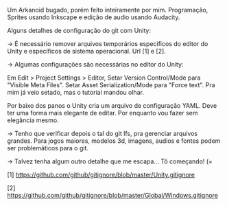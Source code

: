 Um Arkanoid bugado, porém feito inteiramente por mim. Programação, Sprites usando Inkscape e edição de audio usando Audacity.

Alguns detalhes de configuração do git com Unity:

-> É necessário remover arquivos temporários específicos do editor do Unity e específicos de sistema operacional. Url [1] e [2].

-> Algumas configurações são necessárias no editor do Unity: 

Em Edit > Project Settings > Editor, Setar Version Control/Mode  para "Visible Meta Files". Setar Asset Serialization/Mode para "Force text". Pra mim já veio setado, mas o tutorial mandou olhar.

Por baixo dos panos o Unity cria um arquivo de configuração YAML. Deve ter uma forma mais elegante de editar. Por enquanto vou fazer sem elegância mesmo.

-> Tenho que verificar depois o tal do git lfs, pra gerenciar arquivos grandes. Para jogos maiores, modelos 3d, imagens, audios e fontes podem ser problemáticos para o git.

-> Talvez tenha algum outro detalhe que me escapa... Tô começando! (=

[1] https://github.com/github/gitignore/blob/master/Unity.gitignore

[2] https://github.com/github/gitignore/blob/master/Global/Windows.gitignore